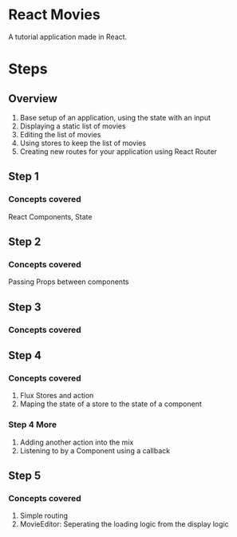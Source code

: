 # React Movies

A tutorial application made in React.

# Steps

## Overview

1. Base setup of an application, using the state with an input
2. Displaying a static list of movies
3. Editing the list of movies
4. Using stores to keep the list of movies
5. Creating new routes for your application using React Router

## Step 1

### Concepts covered
React Components, State

## Step 2

### Concepts covered

Passing Props between components

## Step 3

### Concepts covered


## Step 4

### Concepts covered

1. Flux Stores and action
2. Maping the state of a store to the state of a component

### Step 4 More

1. Adding another action into the mix
2. Listening to by a Component using a callback

## Step 5

### Concepts covered

1. Simple routing 
2. MovieEditor: Seperating the loading logic from the display logic

